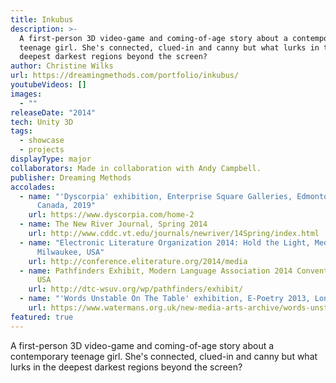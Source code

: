 ```yaml
---
title: Inkubus
description: >-
  A first-person 3D video-game and coming-of-age story about a contemporary
  teenage girl. She's connected, clued-in and canny but what lurks in the
  deepest darkest regions beyond the screen?
author: Christine Wilks
url: https://dreamingmethods.com/portfolio/inkubus/
youtubeVideos: []
images:
  - ""
releaseDate: "2014"
tech: Unity 3D
tags:
  - showcase
  - projects
displayType: major
collaborators: Made in collaboration with Andy Campbell.
publisher: Dreaming Methods
accolades:
  - name: "'Dyscorpia' exhibition, Enterprise Square Galleries, Edmonton, Alberta,
      Canada, 2019"
    url: https://www.dyscorpia.com/home-2
  - name: The New River Journal, Spring 2014
    url: http://www.cddc.vt.edu/journals/newriver/14Spring/index.html
  - name: "Electronic Literature Organization 2014: Hold the Light, Media Arts Show,
      Milwaukee, USA"
    url: http://conference.eliterature.org/2014/media
  - name: Pathfinders Exhibit, Modern Language Association 2014 Convention, Chicago,
      USA
    url: http://dtc-wsuv.org/wp/pathfinders/exhibit/
  - name: "'Words Unstable On The Table' exhibition, E-Poetry 2013, London, UK"
    url: https://www.watermans.org.uk/new-media-arts-archive/words-unstable-on-the-table-2013/
featured: true
---
```


A first-person 3D video-game and coming-of-age story about a contemporary teenage girl. She's connected, clued-in and canny but what lurks in the deepest darkest regions beyond the screen?

